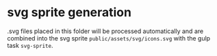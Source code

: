 # svg sprite generation

.svg files placed in this folder will be processed automatically 
and are combined into the svg sprite `public/assets/svg/icons.svg`
with the gulp task `svg-sprite`.
